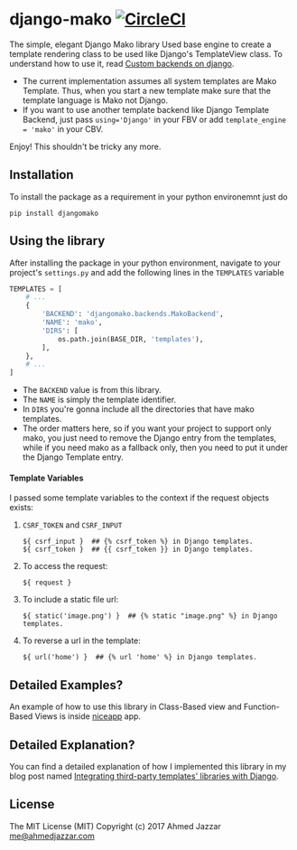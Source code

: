 # django-mako [![CircleCI](https://circleci.com/gh/ahmedaljazzar/django-mako.svg?style=svg)](https://circleci.com/gh/ahmedaljazzar/django-mako)
The simple, elegant Django Mako library
Used base engine to create a template rendering class to be used like Django's TemplateView class. To understand how to use it, read [Custom backends on django](https://docs.djangoproject.com/en/1.8/topics/templates/#custom-backends).

- The current implementation assumes all system templates are Mako Template. Thus, when you start a new template make sure that the template language is Mako not Django. 
- If you want to use another template backend like Django Template Backend, just pass `using='Django'` in your FBV or add `template_engine = 'mako'` in your CBV. 

Enjoy! This shouldn't be tricky any more.


## Installation
To install the package as a requirement in your python environemnt just
do
```
pip install djangomako
```


## Using the library
After installing the package in your python environment, navigate to 
your project's `settings.py` and add the following lines in the 
`TEMPLATES` variable

```python
TEMPLATES = [
    # ...
    {
        'BACKEND': 'djangomako.backends.MakoBackend',
        'NAME': 'mako',
        'DIRS': [
            os.path.join(BASE_DIR, 'templates'),
        ],
    },
    # ...
]
```

- The `BACKEND` value is from this library.
- The `NAME` is simply the template identifier.
- In `DIRS` you're gonna include all the directories that have mako 
templates.
- The order matters here, so if you want your project to 
support only mako, you just need to remove the Django entry from the 
templates, while if you need mako as a fallback only, then you need to
put it under the Django Template entry.


#### Template Variables

I passed some template variables to the context if the request objects 
exists:

1. `CSRF_TOKEN` and `CSRF_INPUT`
    ```MAKO
    ${ csrf_input }  ## {% csrf_token %} in Django templates.
    ${ csrf_token }  ## {{ csrf_token }} in Django templates.
    ```
1. To access the request:
    ```MAKO
    ${ request }
    ```
1. To include a static file url:
    ```MAKO
    ${ static('image.png') }  ## {% static "image.png" %} in Django templates.
    ```
1. To reverse a url in the template:
    ```MAKO
    ${ url('home') }  ## {% url 'home' %} in Django templates.
    ```

## Detailed Examples?
An example of how to use this library in Class-Based view and 
Function-Based Views is inside [niceapp](https://github.com/ahmedaljazzar/django-mako/tree/master/niceapp)
app.

## Detailed Explanation?
You can find a detailed explanation of how I implemented this library 
in my blog post named [Integrating third-party templates' libraries with Django](https://ahmedjazzar.com/single-post/Mako-Django).

## License
The MIT License (MIT)
Copyright (c) 2017 Ahmed Jazzar <me@ahmedjazzar.com>
